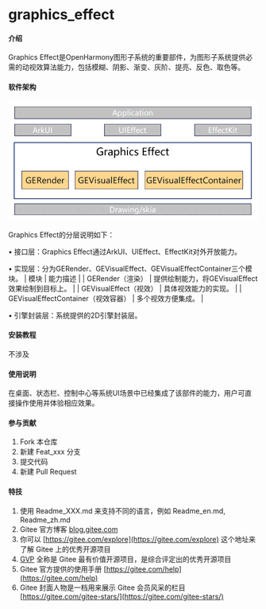 # graphics_effect

#### 介绍
Graphics Effect是OpenHarmony图形子系统的重要部件，为图形子系统提供必需的动视效算法能力，包括模糊、阴影、渐变、灰阶、提亮、反色、取色等。

#### 软件架构
![GraphicsEffect架构图](./figures/graphics_effect_architecture.png)

Graphics Effect的分层说明如下：

• 接口层：Graphics Effect通过ArkUI、UIEffect、EffectKit对外开放能力。

• 实现层：分为GERender、GEVisualEffect、GEVisualEffectContainer三个模块。
| 模块                            | 能力描述                            |
| GERender（渲染）                  | 提供绘制能力，将GEVisualEffect效果绘制到目标上。 |
| GEVisualEffect（视效）            | 具体视效能力的实现。                      |
| GEVisualEffectContainer（视效容器） | 多个视效方便集成。                       |

• 引擎封装层：系统提供的2D引擎封装层。

#### 安装教程

不涉及

#### 使用说明

在桌面、状态栏、控制中心等系统UI场景中已经集成了该部件的能力，用户可直接操作使用并体验相应效果。

#### 参与贡献

1.  Fork 本仓库
2.  新建 Feat_xxx 分支
3.  提交代码
4.  新建 Pull Request


#### 特技

1.  使用 Readme\_XXX.md 来支持不同的语言，例如 Readme\_en.md, Readme\_zh.md
2.  Gitee 官方博客 [blog.gitee.com](https://blog.gitee.com)
3.  你可以 [https://gitee.com/explore](https://gitee.com/explore) 这个地址来了解 Gitee 上的优秀开源项目
4.  [GVP](https://gitee.com/gvp) 全称是 Gitee 最有价值开源项目，是综合评定出的优秀开源项目
5.  Gitee 官方提供的使用手册 [https://gitee.com/help](https://gitee.com/help)
6.  Gitee 封面人物是一档用来展示 Gitee 会员风采的栏目 [https://gitee.com/gitee-stars/](https://gitee.com/gitee-stars/)
